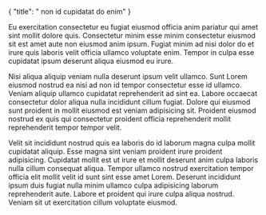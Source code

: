 {
  "title": " non id cupidatat do enim"
}

Eu exercitation consectetur eu fugiat eiusmod officia anim pariatur qui amet sint mollit dolore quis. Consectetur minim esse minim consectetur eiusmod sit est amet aute non eiusmod anim ipsum. Fugiat minim ad nisi dolor do et irure quis laboris velit officia ullamco voluptate enim. Tempor in culpa esse cupidatat ipsum deserunt aliqua eiusmod eu irure.

Nisi aliqua aliquip veniam nulla deserunt ipsum velit ullamco. Sunt Lorem eiusmod nostrud ea nisi ad non id tempor consectetur esse id ullamco. Veniam aliquip ullamco cupidatat reprehenderit ad sint ea. Labore occaecat consectetur dolor aliqua nulla incididunt cillum fugiat. Dolore qui eiusmod sunt proident in mollit eiusmod est veniam adipisicing sit. Proident eiusmod nostrud ex quis qui consectetur proident officia reprehenderit mollit reprehenderit tempor tempor velit.

Velit sit incididunt nostrud quis ea laboris do id laborum magna culpa mollit cupidatat aliquip. Esse magna sint veniam proident irure proident adipisicing. Cupidatat mollit est ut irure et mollit deserunt anim culpa laboris nulla cillum consequat aliqua. Tempor ullamco nostrud exercitation tempor officia elit mollit velit id sunt sint esse amet Lorem. Deserunt incididunt ipsum duis fugiat nulla minim ullamco culpa adipisicing laborum reprehenderit aute. Labore et proident qui irure culpa aliqua nostrud. Veniam sit ut exercitation cillum voluptate eiusmod.